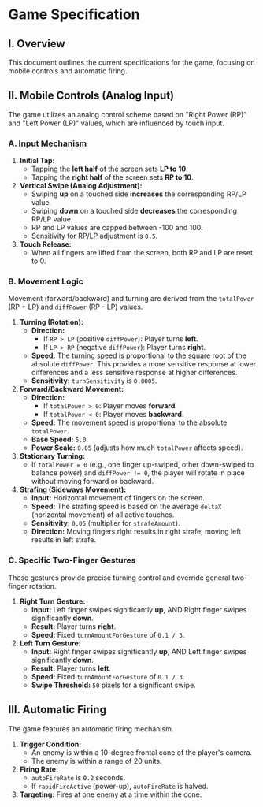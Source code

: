 # Game Specification

## I. Overview
This document outlines the current specifications for the game, focusing on mobile controls and automatic firing.

## II. Mobile Controls (Analog Input)

The game utilizes an analog control scheme based on "Right Power (RP)" and "Left Power (LP)" values, which are influenced by touch input.

### A. Input Mechanism

1.  **Initial Tap:**
    *   Tapping the **left half** of the screen sets **LP to 10**.
    *   Tapping the **right half** of the screen sets **RP to 10**.
2.  **Vertical Swipe (Analog Adjustment):**
    *   Swiping **up** on a touched side **increases** the corresponding RP/LP value.
    *   Swiping **down** on a touched side **decreases** the corresponding RP/LP value.
    *   RP and LP values are capped between -100 and 100.
    *   Sensitivity for RP/LP adjustment is `0.5`.
3.  **Touch Release:**
    *   When all fingers are lifted from the screen, both RP and LP are reset to 0.

### B. Movement Logic

Movement (forward/backward) and turning are derived from the `totalPower` (RP + LP) and `diffPower` (RP - LP) values.

1.  **Turning (Rotation):**
    *   **Direction:**
        *   If `RP > LP` (positive `diffPower`): Player turns **left**.
        *   If `LP > RP` (negative `diffPower`): Player turns **right**.
    *   **Speed:** The turning speed is proportional to the square root of the absolute `diffPower`. This provides a more sensitive response at lower differences and a less sensitive response at higher differences.
    *   **Sensitivity:** `turnSensitivity` is `0.0005`.
2.  **Forward/Backward Movement:**
    *   **Direction:**
        *   If `totalPower > 0`: Player moves **forward**.
        *   If `totalPower < 0`: Player moves **backward**.
    *   **Speed:** The movement speed is proportional to the absolute `totalPower`.
    *   **Base Speed:** `5.0`.
    *   **Power Scale:** `0.05` (adjusts how much `totalPower` affects speed).
3.  **Stationary Turning:**
    *   If `totalPower = 0` (e.g., one finger up-swiped, other down-swiped to balance power) and `diffPower != 0`, the player will rotate in place without moving forward or backward.
4.  **Strafing (Sideways Movement):**
    *   **Input:** Horizontal movement of fingers on the screen.
    *   **Speed:** The strafing speed is based on the average `deltaX` (horizontal movement) of all active touches.
    *   **Sensitivity:** `0.05` (multiplier for `strafeAmount`).
    *   **Direction:** Moving fingers right results in right strafe, moving left results in left strafe.

### C. Specific Two-Finger Gestures

These gestures provide precise turning control and override general two-finger rotation.

1.  **Right Turn Gesture:**
    *   **Input:** Left finger swipes significantly **up**, AND Right finger swipes significantly **down**.
    *   **Result:** Player turns **right**.
    *   **Speed:** Fixed `turnAmountForGesture` of `0.1 / 3`.
2.  **Left Turn Gesture:**
    *   **Input:** Right finger swipes significantly **up**, AND Left finger swipes significantly **down**.
    *   **Result:** Player turns **left**.
    *   **Speed:** Fixed `turnAmountForGesture` of `0.1 / 3`.
    *   **Swipe Threshold:** `50` pixels for a significant swipe.

## III. Automatic Firing

The game features an automatic firing mechanism.

1.  **Trigger Condition:**
    *   An enemy is within a 10-degree frontal cone of the player's camera.
    *   The enemy is within a range of 20 units.
2.  **Firing Rate:**
    *   `autoFireRate` is `0.2` seconds.
    *   If `rapidFireActive` (power-up), `autoFireRate` is halved.
3.  **Targeting:** Fires at one enemy at a time within the cone.
